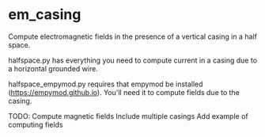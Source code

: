 # em_casing
 Compute electromagnetic fields in the presence of a vertical casing in a half space.
 
 halfspace.py has everything you need to compute current in a casing due to a horizontal grounded wire.
 
 halfspace_empymod.py requires that empymod be installed (https://empymod.github.io). You'll need it to compute fields due to the casing.
 
 TODO:
 Compute magnetic fields
 Include multiple casings
 Add example of computing fields
